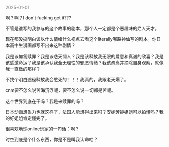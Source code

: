 
<span style="color: gray;">2025-01-01</span>

啊？啊？I don't fucking get it???

不管是谁写的我参与的这个故事的剧本，那个人一定都是个恶趣味的烂人天才。

现在都没搞明白该以什么情绪什么视点去看这个literally哪路神仙写的剧本。你日本高中生漫画都写不出来这种剧情？

我是该匍匐赎罪？我是该悲天悯人？我是该释放我无限的爱意和真诚的欣喜？我是该感激命运？我是该承认我全无理性的邪恶情绪？我该疏离并摘除自身观察，就像我一直做的那样？

不找个明白途径释放我会憋死的！！！我真的，我跟老天爆了。

cnm要不怎么说苦海沉浮呢，要不怎么说一切都是苦呢。

这个世界到底在干吗？我是来赎罪的吗？

日本动画想象力也就这样了，法国人能想得出来吗？安妮芳婷姐姐可以拍懂吗？我的好姐姐肯定懂完了。

很喜欢地球online玩家的一句话：啊？

时空到底是个什么东西，你是不是叫我认命哈？